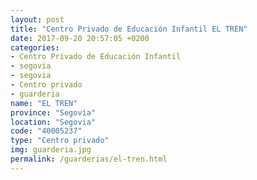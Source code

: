```yaml
---
layout: post
title: "Centro Privado de Educación Infantil EL TREN"
date: 2017-09-20 20:57:05 +0200
categories:
- Centro Privado de Educación Infantil
- segovia
- segovia
- Centro privado
- guarderia
name: "EL TREN"
province: "Segovia"
location: "Segovia"
code: "40005237"
type: "Centro privado"
img: guarderia.jpg
permalink: /guarderias/el-tren.html
---
```

